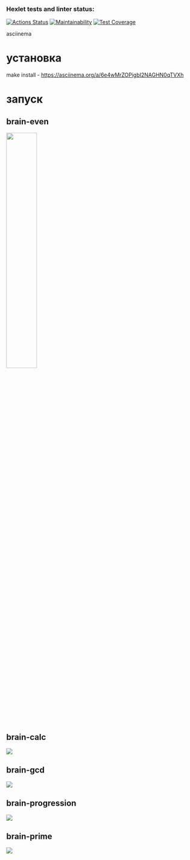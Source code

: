 ### Hexlet tests and linter status:
[![Actions Status](https://github.com/dyachenkodenis/php-project-lvl1/workflows/hexlet-check/badge.svg)](https://github.com/dyachenkodenis/php-project-lvl1/actions)
[![Maintainability](https://api.codeclimate.com/v1/badges/7321e1c8220a5b680d85/maintainability)](https://codeclimate.com/github/dyachenkodenis/php-project-lvl1/maintainability)
[![Test Coverage](https://api.codeclimate.com/v1/badges/7321e1c8220a5b680d85/test_coverage)](https://codeclimate.com/github/dyachenkodenis/php-project-lvl1/test_coverage)

asciinema

# установка

make install -  https://asciinema.org/a/6e4wMrZOPigbI2NAGHN0qTVXh

# запуск
## brain-even
<a href="https://asciinema.org/a/E9iochaeBIFzgtUNOotTnOKt9"><img src="https://i.imgur.com/MA6hZz1.png" width=40%></a> 
## brain-calc
<a href="https://asciinema.org/connect/7c2a0579-0abf-4cd4-a012-c6499866cb39"><img src="https://i.imgur.com/81ddWvX.png"></a>
## brain-gcd
<a href="https://asciinema.org/a/qJ69fVDEXeEEA4qDmIFZ2gaCG"><img src="https://i.imgur.com/zJA6CfH.png"></a>
## brain-progression
<a href="https://asciinema.org/a/1kzhDf8jftOFpiHG0RNWDXLXW"><img src="https://i.imgur.com/kfY4xMv.png"></a>
## brain-prime
<a href="https://asciinema.org/a/cM4wXiJTxfKzVUsnuEIcn2LHt"><img src="https://i.imgur.com/h1ZbbjN.png"></a>
